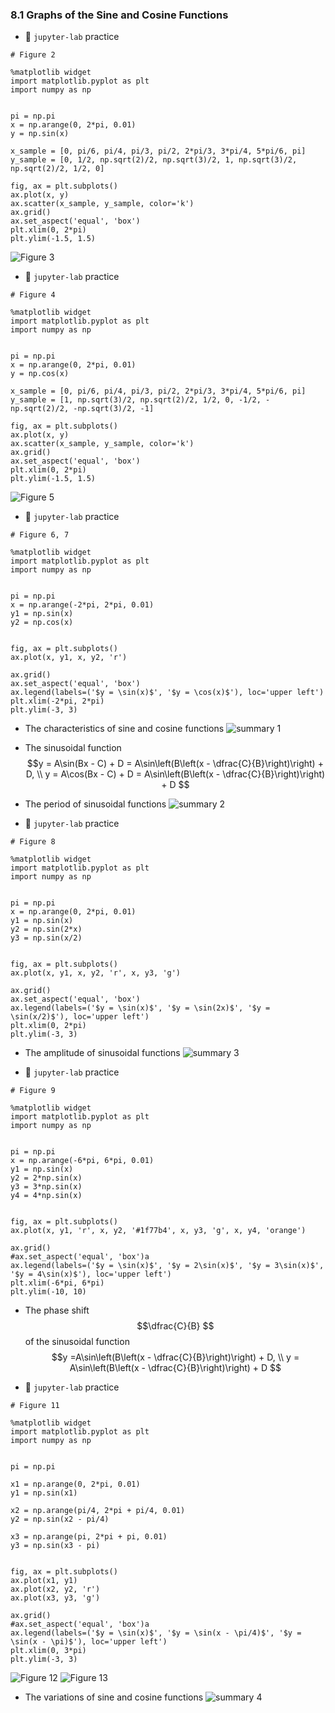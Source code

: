 ### 8.1 Graphs of the Sine and Cosine Functions

- 🎯 `jupyter-lab` practice

```
# Figure 2

%matplotlib widget
import matplotlib.pyplot as plt
import numpy as np


pi = np.pi
x = np.arange(0, 2*pi, 0.01)
y = np.sin(x)

x_sample = [0, pi/6, pi/4, pi/3, pi/2, 2*pi/3, 3*pi/4, 5*pi/6, pi]
y_sample = [0, 1/2, np.sqrt(2)/2, np.sqrt(3)/2, 1, np.sqrt(3)/2, np.sqrt(2)/2, 1/2, 0]

fig, ax = plt.subplots()
ax.plot(x, y)
ax.scatter(x_sample, y_sample, color='k')
ax.grid()
ax.set_aspect('equal', 'box')
plt.xlim(0, 2*pi)
plt.ylim(-1.5, 1.5)
```

![Figure 3](./ch08-01-fig3.png)

- 🎯 `jupyter-lab` practice

```
# Figure 4

%matplotlib widget
import matplotlib.pyplot as plt
import numpy as np


pi = np.pi
x = np.arange(0, 2*pi, 0.01)
y = np.cos(x)

x_sample = [0, pi/6, pi/4, pi/3, pi/2, 2*pi/3, 3*pi/4, 5*pi/6, pi]
y_sample = [1, np.sqrt(3)/2, np.sqrt(2)/2, 1/2, 0, -1/2, -np.sqrt(2)/2, -np.sqrt(3)/2, -1]

fig, ax = plt.subplots()
ax.plot(x, y)
ax.scatter(x_sample, y_sample, color='k')
ax.grid()
ax.set_aspect('equal', 'box')
plt.xlim(0, 2*pi)
plt.ylim(-1.5, 1.5)
```

![Figure 5](./ch08-01-fig5.png)

- 🎯 `jupyter-lab` practice

```
# Figure 6, 7

%matplotlib widget
import matplotlib.pyplot as plt
import numpy as np


pi = np.pi
x = np.arange(-2*pi, 2*pi, 0.01)
y1 = np.sin(x)
y2 = np.cos(x)


fig, ax = plt.subplots()
ax.plot(x, y1, x, y2, 'r')

ax.grid()
ax.set_aspect('equal', 'box')
ax.legend(labels=('$y = \sin(x)$', '$y = \cos(x)$'), loc='upper left')
plt.xlim(-2*pi, 2*pi)
plt.ylim(-3, 3)
```

- The characteristics of sine and cosine functions
![summary 1](./ch08-01-sum1.png)


- The sinusoidal function
$$y = A\sin(Bx - C) + D = A\sin\left(B\left(x - \dfrac{C}{B}\right)\right) + D, \\ y = A\cos(Bx - C) + D = A\sin\left(B\left(x - \dfrac{C}{B}\right)\right) + D $$

- The period of sinusoidal functions
![summary 2](./ch08-01-sum2.png)


- 🎯 `jupyter-lab` practice

```
# Figure 8

%matplotlib widget
import matplotlib.pyplot as plt
import numpy as np


pi = np.pi
x = np.arange(0, 2*pi, 0.01)
y1 = np.sin(x)
y2 = np.sin(2*x)
y3 = np.sin(x/2)


fig, ax = plt.subplots()
ax.plot(x, y1, x, y2, 'r', x, y3, 'g')

ax.grid()
ax.set_aspect('equal', 'box')
ax.legend(labels=('$y = \sin(x)$', '$y = \sin(2x)$', '$y = \sin(x/2)$'), loc='upper left')
plt.xlim(0, 2*pi)
plt.ylim(-3, 3)
```

- The amplitude of sinusoidal functions
![summary 3](./ch08-01-sum3.png)

- 🎯 `jupyter-lab` practice

```
# Figure 9

%matplotlib widget
import matplotlib.pyplot as plt
import numpy as np


pi = np.pi
x = np.arange(-6*pi, 6*pi, 0.01)
y1 = np.sin(x)
y2 = 2*np.sin(x)
y3 = 3*np.sin(x)
y4 = 4*np.sin(x)


fig, ax = plt.subplots()
ax.plot(x, y1, 'r', x, y2, '#1f77b4', x, y3, 'g', x, y4, 'orange')

ax.grid()
#ax.set_aspect('equal', 'box')a
ax.legend(labels=('$y = \sin(x)$', '$y = 2\sin(x)$', '$y = 3\sin(x)$', '$y = 4\sin(x)$'), loc='upper left')
plt.xlim(-6*pi, 6*pi)
plt.ylim(-10, 10)
```

- The phase shift
$$\dfrac{C}{B} $$
of the sinusoidal function
$$y =A\sin\left(B\left(x - \dfrac{C}{B}\right)\right) + D, \\ y = A\sin\left(B\left(x - \dfrac{C}{B}\right)\right) + D $$

- 🎯 `jupyter-lab` practice

```
# Figure 11

%matplotlib widget
import matplotlib.pyplot as plt
import numpy as np


pi = np.pi

x1 = np.arange(0, 2*pi, 0.01)
y1 = np.sin(x1)

x2 = np.arange(pi/4, 2*pi + pi/4, 0.01)
y2 = np.sin(x2 - pi/4)

x3 = np.arange(pi, 2*pi + pi, 0.01)
y3 = np.sin(x3 - pi)


fig, ax = plt.subplots()
ax.plot(x1, y1)
ax.plot(x2, y2, 'r')
ax.plot(x3, y3, 'g')

ax.grid()
#ax.set_aspect('equal', 'box')a
ax.legend(labels=('$y = \sin(x)$', '$y = \sin(x - \pi/4)$', '$y = \sin(x - \pi)$'), loc='upper left')
plt.xlim(0, 3*pi)
plt.ylim(-3, 3)
```

![Figure 12](./ch08-01-fig12.png)
![Figure 13](./ch08-01-fig13.png)

- The variations of sine and cosine functions
![summary 4](./ch08-01-sum4.png)